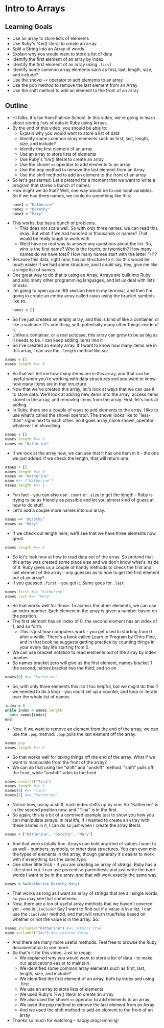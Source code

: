 # Intro to Arrays

## Learning Goals
+ Use an array to store lists of elements
+ Use Ruby's %w() literal to create an array
+ Split a String into an Array of words
+ Explain why you would want to store a list of data
+ Identify the first element of an array by index
+ Identify the first element of an array using `.first`
+ Identify some common array elements such as first, last, length, size, and include?
+ Use the shovel `<<` operator to add elements to an array
+ Use the pop method to remove the last element from an Array
+ Use the shift method to add an element to the front of an array

## Outline

+ Hi folks, it's Ian from Flatiron School. In this video, we're going to learn about storing lists of data in Ruby using Arrays.
+ By the end of this video, you should be able to:
  + Explain why you would want to store a list of data
  + Identify some common array elements such as first, last, length, size, and include?
  + Identify the first element of an array
  + Use an array to store lists of elements
  + Use Ruby's %w() literal to create an array
  + Use the shovel `<<` operator to add elements to an array
  + Use the pop method to remove the last element from an Array
  + Use the shift method to add an element to the front of an array
+ So let's get started. Let's pretend for a moment that we want to write a program that stores a bunch of names.
+ How might we do that? Well, one way would be to use local variables. So if we had three names, we could do something like this:
  ```ruby
  name1 = "Katherine"
  name2 = "Dorothy"
  name3 = "Mary"
  ```
+ This works, but has a bunch of problems.
  + This does not scale well. So with only three names, we can read this okay. But what if we had hundred or thousands or names? That would be really tough to work with.
  + We'd have no real way to answer any questions about the list. So, who is the first name? Who is the fourth, or twentieth? How many names do we have total? How many names start with the letter "H"?
+ Because this data, right now, has no structure to it. So this would be much easier if we had some structure, and I could say, hey, give me like a single list of names.
+ One great way to do that is using an Array. Arrays are built into Ruby and also many other programming languages, and let us deal with lists of data.
+ I'm going to open up an IRB session here in my terminal, and then I'm going to create an empty array called  `names` using the bracket symbols like so.
  ```ruby
  names = []
  ```
+ So I've just created an empty array, and this is kind of like a container, or like a suitcase. It's one thing, with potentially many other things inside of it.
+ Unlike a container, or a real suitcase, this array can grow to be as big as it needs to be. I can keep adding items into it
+ So I've created an empty array. If I want to know how many items are in this array, I can use the `.length` method like so:
```ruby
names = []
names.length #=> 0
```
+ So that will tell me how many items are in this array, and that can be useful when you're working with data structures and you want to know how many items are in that structure.
+ Now that we've created this array, let's look at ways that we can use it to store data. We'll look at adding new items into the array, access items stored in the array, and removing items from the array. First, let's look at adding.
+ In Ruby, there are a couple of ways to add elements to the array. I like to use what's called the shovel operator. The shovel looks like to "less-than" signs next to each other. So it goes array_name shovel_operator whatever I'm shovelling.
```ruby
names = []
names.length #=> 0
names << "Katherine"
```
+ If we look at the array now, we can see that it has one item in it - the one we just added. If we check the length, that will return one.
```ruby
names = []
names.length #=> 0
names << "Katherine"
name #=> ["Katherine"]
names.length #=> 1
```
+ Fun fact - you can also use `.count` or `.size` to get the length - Ruby is trying to be as friendly as possible and let you almost kind of guess at how to do stuff.
+ Let's add a couple more names into our array.
```ruby
names << "Dorothy"
names << "Mary"
```
+ If we check out length here, we'll see that we have three elements now, great.
```ruby
names.length #=> 3
```
+ So let's look now at how to read data out of the array. So pretend that this array was created some place else and we don't know what's inside of it. Ruby gives us a couple of handy methods to check the first and last element of the array - any guesses as to how to get the first element out of an array?
+ If you guessed `.first` - you got it. Same goes for `.last`
```ruby
names.first #=> "Katherine"
names.last #=> "Mary"
```
+ So that works well for those. To access the other elements, we can use an index number. Each element in the array is given a number based on the position.
+ The first element has an index of 0, the second element has an index of 1, and so forth.
  + This is just how computers work - you get used to starting from 0 after a while. There's a book called Learn to Program by Chris Pine, and in that book he suggests getting practice by counting things in your every day life starting from 0.
+ We can use bracket notation to read elements out of the array by index number.
+ So names bracket zero will give us the first element, names bracket 1 the second, names bracket two the third, and so on.
```ruby
names[0] #=> "Katherine"
```
+ So, with only three elements this isn't too helpful, but we might do this if we needed to do a loop - you could set up a counter, and loop or iterate over the whole list of names.
```ruby
index = 0
while index < names.length
  puts names[index]
end
```
+ Now, if we want to remove an element from the end of the array, we can use the `.pop` method. `.pop` pulls the last element off the array.
```ruby
names.pop
names.length #=> 2
```
+ So that works well for taking things off the end of the array. What if we want to manipulate from the front of the array?
+ We can do that using the "shift" and "unshift" method. "shift" pulls off the front, while "unshift" adds to the front
```ruby
names.unshift("Tina")
names.length #=> 3
names[0] #=> "Tina"
names[1] #=> "Katherine"
```
+ Notice how, using unshift, each index shifts up by one. So "Katherine" is in the second position now, and "Tina" is in the first.
+ So again, this is a bit of a contrived example just to show you how you can manipulate arrays. In real life, if I wanted to create an array with these names in it, I can do so just when I create the array literal.
```ruby
names = ["Katherine", "Dorothy", "Mary"]
```
+ And that works totally fine. Arrays can hold any kind of values I want to as well - numbers, symbols, or other data structures. You can even mix the types of elements in the array, though generally it's easier to work with if everything has the same type.
+ One other little trick - if you are creating an array of strings, Ruby has a little short cut. I can use percent-w-parenthesis and just write the bare words I want to be in the array, and that will work exactly the same way.
```ruby
names = %w(Katherine Dorothy Mary)
```
+ That works as long as I want an array of strings that are all single words, so you may see that sometimes.
+ Now, there are a ton of useful array methods that we haven't covered yet - one is `.include?` Say I want to find out if a value is in a list, I can use the `.include?` method, and that will return true/false based on whether or not the value is in the array. So:
```ruby
names.include?("Katherine") #=> returns true
name.include?("Ian") #=> returns false
```
+ And there are many more useful methods. Feel free to browse the Ruby documentation to see more.
+ So that's it for this video. Just to recap:
  + We explained why you would want to store a list of data - to make our applications easier to maintain.
  + We identified some common array elements such as first, last, length, size, and include?
  + We identified the first element of an array, both by index and using .first
  + We use an array to store lists of elements
  + We used Ruby's %w() literal to create an array
  + We also used the shovel `<<` operator to add elements to an array
  + We used the pop method to remove the last element from an Array
  + And we used the shift method to add an element to the front of an array
+ Thanks so much for watching - happy programming! 
